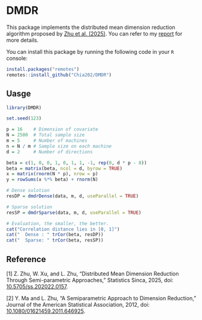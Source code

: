 # DMDR

This package implements the distributed mean dimension reduction algorithm proposed by [Zhu et al. (2025)](https://www3.stat.sinica.edu.tw/preprint/SS-2022-0157_Preprint.pdf). You can refer to my [report](https://github.com/Chia202/DMDR/blob/main/inst/doc/DMDR-Report.pdf) for more details.


You can install this package by running the following code in your `R` console:

```R
install.packages("remotes")
remotes::install_github("Chia202/DMDR")
```

## Uasge

```R
library(DMDR)

set.seed(123)

p = 16    # Dimension of covariate
N = 2500  # Total sample size
m = 5     # Number of machines
n = N / m # Sample size on each machine
d = 2     # Number of directions

beta = c(1, 0, 0, 1, 0, 1, 1, -1, rep(0, d * p - 8))
beta = matrix(beta, ncol = d, byrow = TRUE)
x = matrix(rnorm(N * p), nrow = p)
y = rowSums(x %*% beta) + rnorm(N)

# Dense sulotion
resDP = dmdrDense(data, m, d, useParallel = TRUE)

# Sparse solution
resSP = dmdrSparse(data, m, d, useParallel = TRUE)

# Evaluation, the smaller, the better.
cat("Correlation distance lies in [0, 1]")
cat("  Dense : " trCor(beta, resDP))
cat("  Sparse: " trCor(beta, resSP))
```

## Reference

[1] Z. Zhu, W. Xu, and L. Zhu, “Distributed Mean Dimension Reduction Through Semi-parametric Approaches,” Statistics Sinca, 2025, doi: [10.5705/ss.202022.0157](https://www3.stat.sinica.edu.tw/preprint/SS-2022-0157_Preprint.pdf).

[2] Y. Ma and L. Zhu, “A Semiparametric Approach to Dimension Reduction,” Journal of the American Statistical Association, 2012, doi: [10.1080/01621459.2011.646925](https://www.tandfonline.com/doi/full/10.1080/01621459.2011.646925).
